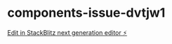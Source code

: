 # components-issue-dvtjw1

[Edit in StackBlitz next generation editor ⚡️](https://stackblitz.com/~/github.com/matrix-compute/components-issue-dvtjw1)